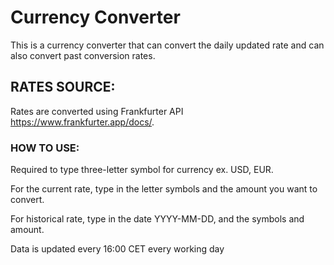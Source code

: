 # Currency Converter
This is a currency converter that can convert the daily updated rate and can also convert past conversion rates.

## RATES SOURCE:

Rates are converted using Frankfurter API https://www.frankfurter.app/docs/.

### HOW TO USE:

Required to type three-letter symbol for currency ex. USD, EUR.

For the current rate, type in the letter symbols and the amount you want to convert.

For historical rate, type in the date YYYY-MM-DD, and the symbols and amount.

Data is updated every 16:00 CET every working day

